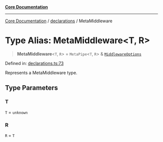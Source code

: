 [**Core Documentation**](../../README.md)

***

[Core Documentation](../../README.md) / [declarations](../README.md) / MetaMiddleware

# Type Alias: MetaMiddleware\<T, R\>

> **MetaMiddleware**\<`T`, `R`\> = `MetaPipe`\<`T`, `R`\> & [`MiddlewareOptions`](../interfaces/MiddlewareOptions.md)

Defined in: [declarations.ts:73](https://github.com/stonemjs/core/blob/e2fddc9518734748c09a72d4b4064dd1d4c1288c/src/declarations.ts#L73)

Represents a MetaMiddleware type.

## Type Parameters

### T

`T` = `unknown`

### R

`R` = `T`
